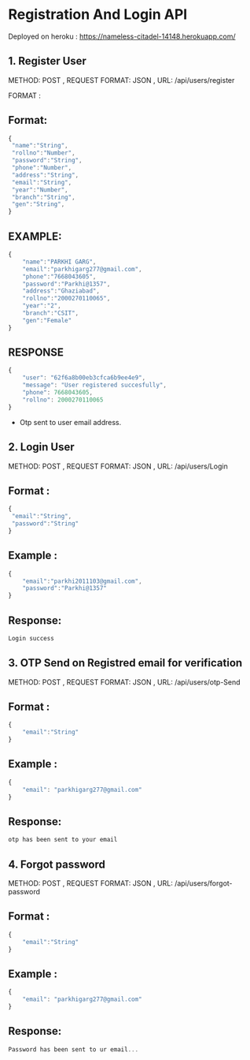# Registration And Login API

Deployed on heroku : https://nameless-citadel-14148.herokuapp.com/

## 1. Register User

METHOD: POST , REQUEST FORMAT: JSON , URL: /api/users/register

FORMAT :

## Format:

```javascript
{
 "name":"String",
 "rollno":"Number",
 "password":"String",
 "phone":"Number",
 "address":"String",
 "email":"String",
 "year":"Number",
 "branch":"String",
 "gen":"String",
}
```

## EXAMPLE:

```javascript
{
    "name":"PARKHI GARG",
    "email":"parkhigarg277@gmail.com",
    "phone":"7668043605",
    "password":"Parkhi@1357",
    "address":"Ghaziabad",
    "rollno":"2000270110065",
    "year":"2",
    "branch":"CSIT",
    "gen":"Female"
}

```

## RESPONSE

```javascript
{
    "user": "62f6a8b00eb3cfca6b9ee4e9",
    "message": "User registered succesfully",
    "phone": 7668043605,
    "rollno": 2000270110065
}
```

- Otp sent to user email address.

## 2. Login User

METHOD: POST , REQUEST FORMAT: JSON , URL: /api/users/Login

## Format :

```javascript
{
 "email":"String",
 "password":"String"
}
```

## Example :

```javascript
{
    "email":"parkhi2011103@gmail.com",
    "password":"Parkhi@1357"
}

```

## Response:

```javascript
Login success

```

## 3. OTP Send on Registred email for verification

METHOD: POST , REQUEST FORMAT: JSON , URL: /api/users/otp-Send

## Format :

```javascript
{
    "email":"String"
}

```

## Example :

```javascript
{
    "email": "parkhigarg277@gmail.com"
}

```

## Response:

```javascript
otp has been sent to your email

```

## 4. Forgot password

METHOD: POST , REQUEST FORMAT: JSON , URL: /api/users/forgot-password

## Format :

```javascript
{
    "email":"String"
}

```

## Example :

```javascript
{
    "email": "parkhigarg277@gmail.com"
}

```

## Response:

```javascript
Password has been sent to ur email...

```
